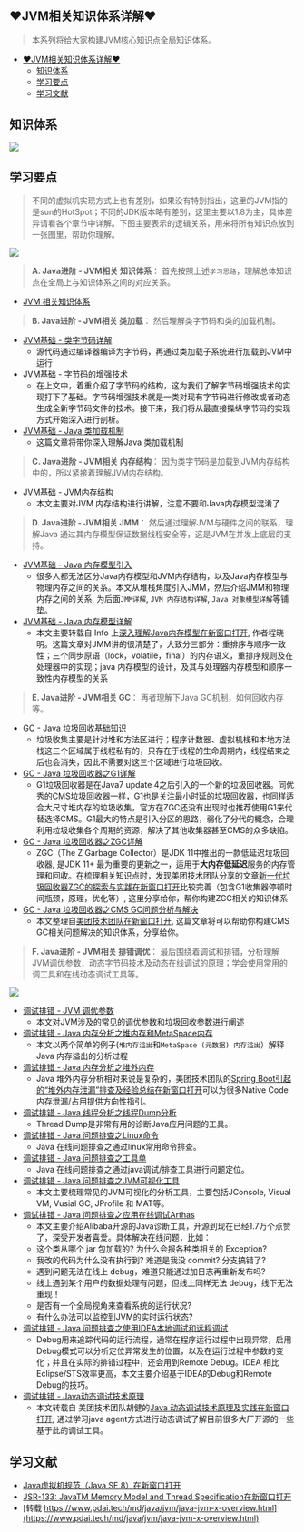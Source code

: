 ## ♥JVM相关知识体系详解♥

> 本系列将给大家构建JVM核心知识点全局知识体系。

+   [♥JVM相关知识体系详解♥](#jvm%E7%9B%B8%E5%85%B3%E7%9F%A5%E8%AF%86%E4%BD%93%E7%B3%BB%E8%AF%A6%E8%A7%A3)
    +   [知识体系](#%E7%9F%A5%E8%AF%86%E4%BD%93%E7%B3%BB)
    +   [学习要点](#%E5%AD%A6%E4%B9%A0%E8%A6%81%E7%82%B9)
    +   [学习文献](#%E5%AD%A6%E4%B9%A0%E6%96%87%E7%8C%AE)

## 知识体系

![](https://raw.githubusercontent.com/lowskylee/Pictures/main/images/jvm-overview.png)

## 学习要点

> 不同的虚拟机实现方式上也有差别，如果没有特别指出，这里的JVM指的是sun的HotSpot；不同的JDK版本略有差别，这里主要以1.8为主，具体差异请看各个章节中详解。下图主要表示的逻辑关系，用来将所有知识点放到一张图里，帮助你理解。

![](https://raw.githubusercontent.com/lowskylee/Pictures/main/images/java-jvm-overview.png)

> **A. Java进阶 - JVM相关 知识体系**： 首先按照上述`学习思路`，理解总体知识点在全局上与知识体系之间的对应关系。

+   [JVM 相关知识体系](https://www.pdai.tech/md/java/jvm/java-jvm-x-overview.html)

> **B. Java进阶 - JVM相关 类加载**： 然后理解类字节码和类的加载机制。

+   [JVM基础 - 类字节码详解](https://www.pdai.tech/md/java/jvm/java-jvm-class.html)
    +   源代码通过编译器编译为字节码，再通过类加载子系统进行加载到JVM中运行
+   [JVM基础 - 字节码的增强技术](https://www.pdai.tech/md/java/jvm/java-jvm-class-enhancer.html)
    +   在上文中，着重介绍了字节码的结构，这为我们了解字节码增强技术的实现打下了基础。字节码增强技术就是一类对现有字节码进行修改或者动态生成全新字节码文件的技术。接下来，我们将从最直接操纵字节码的实现方式开始深入进行剖析。
+   [JVM基础 - Java 类加载机制](https://www.pdai.tech/md/java/jvm/java-jvm-classload.html)
    +   这篇文章将带你深入理解Java 类加载机制

> **C. Java进阶 - JVM相关 内存结构**： 因为类字节码是加载到JVM内存结构中的，所以紧接着理解JVM内存结构。

+   [JVM基础 - JVM内存结构](https://www.pdai.tech/md/java/jvm/java-jvm-struct.html)
    +   本文主要对JVM 内存结构进行讲解，注意不要和Java内存模型混淆了

> **D. Java进阶 - JVM相关 JMM**： 然后通过理解JVM与硬件之间的联系，理解Java 通过其内存模型保证数据线程安全等，这是JVM在并发上底层的支持。

+   [JVM基础 - Java 内存模型引入](https://www.pdai.tech/md/java/jvm/java-jvm-x-introduce.html)
    +   很多人都无法区分Java内存模型和JVM内存结构，以及Java内存模型与物理内存之间的关系。本文从堆栈角度引入JMM，然后介绍JMM和物理内存之间的关系, 为后面`JMM详解`, `JVM 内存结构详解`, `Java 对象模型详解`等铺垫。
+   [JVM基础 - Java 内存模型详解](https://www.pdai.tech/md/java/jvm/java-jvm-jmm.html)
    +   本文主要转载自 Info 上[深入理解Java内存模型在新窗口打开](https://www.infoq.cn/article/java_memory_model/), 作者程晓明。这篇文章对JMM讲的很清楚了，大致分三部分：重排序与顺序一致性；三个同步原语（lock，volatile，final）的内存语义，重排序规则及在处理器中的实现；java 内存模型的设计，及其与处理器内存模型和顺序一致性内存模型的关系

> **E. Java进阶 - JVM相关 GC**： 再者理解下Java GC机制，如何回收内存等。

+   [GC - Java 垃圾回收基础知识](https://www.pdai.tech/md/java/jvm/java-jvm-gc.html)
    +   垃圾收集主要是针对堆和方法区进行；程序计数器、虚拟机栈和本地方法栈这三个区域属于线程私有的，只存在于线程的生命周期内，线程结束之后也会消失，因此不需要对这三个区域进行垃圾回收。
+   [GC - Java 垃圾回收器之G1详解](https://www.pdai.tech/md/java/jvm/java-jvm-gc-g1.html)
    +   G1垃圾回收器是在Java7 update 4之后引入的一个新的垃圾回收器。同优秀的CMS垃圾回收器一样，G1也是关注最小时延的垃圾回收器，也同样适合大尺寸堆内存的垃圾收集，官方在ZGC还没有出现时也推荐使用G1来代替选择CMS。G1最大的特点是引入分区的思路，弱化了分代的概念，合理利用垃圾收集各个周期的资源，解决了其他收集器甚至CMS的众多缺陷。
+   [GC - Java 垃圾回收器之ZGC详解](https://www.pdai.tech/md/java/jvm/java-jvm-gc-zgc.html)
    +   ZGC（The Z Garbage Collector）是JDK 11中推出的一款低延迟垃圾回收器, 是JDK 11+ 最为重要的更新之一，适用于**大内存低延迟**服务的内存管理和回收。在梳理相关知识点时，发现美团技术团队分享的文章[新一代垃圾回收器ZGC的探索与实践在新窗口打开](https://tech.meituan.com/2020/08/06/new-zgc-practice-in-meituan.html)比较完善（包含G1收集器停顿时间瓶颈，原理，优化等）, 这里分享给你，帮你构建ZGC相关的知识体系
+   [GC - Java 垃圾回收器之CMS GC问题分析与解决](https://www.pdai.tech/md/java/jvm/java-jvm-cms-gc.html)
    +   本文整理自[美团技术团队在新窗口打开](https://tech.meituan.com/2020/11/12/java-9-cms-gc.html), 这篇文章将可以帮助你构建CMS GC相关问题解决的知识体系，分享给你。

> **F. Java进阶 - JVM相关 排错调优**： 最后围绕着调试和排错，分析理解JVM调优参数，动态字节码技术及动态在线调试的原理；学会使用常用的调工具和在线动态调试工具等。

![](https://raw.githubusercontent.com/lowskylee/Pictures/main/images/java-jvm-debug.png)

+   [调试排错 - JVM 调优参数](https://www.pdai.tech/md/java/jvm/java-jvm-param.html)
    +   本文对JVM涉及的常见的调优参数和垃圾回收参数进行阐述
+   [调试排错 - Java 内存分析之堆内存和MetaSpace内存](https://www.pdai.tech/md/java/jvm/java-jvm-oom.html)
    +   本文以两个简单的例子(`堆内存溢出`和`MetaSpace (元数据) 内存溢出`）解释Java 内存溢出的分析过程
+   [调试排错 - Java 内存分析之堆外内存](https://www.pdai.tech/md/java/jvm/java-jvm-oom-offheap.html)
    +   Java 堆外内存分析相对来说是复杂的，美团技术团队的[Spring Boot引起的“堆外内存泄漏”排查及经验总结在新窗口打开](https://tech.meituan.com/2019/01/03/spring-boot-native-memory-leak.html)可以为很多Native Code内存泄漏/占用提供方向性指引。
+   [调试排错 - Java 线程分析之线程Dump分析](https://www.pdai.tech/md/java/jvm/java-jvm-thread-dump.html)
    +   Thread Dump是非常有用的诊断Java应用问题的工具。
+   [调试排错 - Java 问题排查之Linux命令](https://www.pdai.tech/md/java/jvm/java-jvm-debug-tools-linux.html)
    +   Java 在线问题排查之通过linux常用命令排查。
+   [调试排错 - Java 问题排查之工具单](https://www.pdai.tech/md/java/jvm/java-jvm-debug-tools-list.html)
    +   Java 在线问题排查之通过java调试/排查工具进行问题定位。
+   [调试排错 - Java 问题排查之JVM可视化工具](https://www.pdai.tech/md/java/jvm/java-jvm-oom-tool.html)
    +   本文主要梳理常见的JVM可视化的分析工具，主要包括JConsole, Visual VM, Vusial GC, JProfile 和 MAT等。
+   [调试排错 - Java 问题排查之应用在线调试Arthas](https://www.pdai.tech/md/java/jvm/java-jvm-agent-arthas.html)
    +   本文主要介绍Alibaba开源的Java诊断工具，开源到现在已经1.7万个点赞了，深受开发者喜爱。具体解决在线问题，比如：
    +   这个类从哪个 jar 包加载的? 为什么会报各种类相关的 Exception?
    +   我改的代码为什么没有执行到? 难道是我没 commit? 分支搞错了?
    +   遇到问题无法在线上 debug，难道只能通过加日志再重新发布吗?
    +   线上遇到某个用户的数据处理有问题，但线上同样无法 debug，线下无法重现！
    +   是否有一个全局视角来查看系统的运行状况?
    +   有什么办法可以监控到JVM的实时运行状态?
+   [调试排错 - Java 问题排查之使用IDEA本地调试和远程调试](https://www.pdai.tech/md/java/jvm/java-jvm-debug-idea.html)
    +   Debug用来追踪代码的运行流程，通常在程序运行过程中出现异常，启用Debug模式可以分析定位异常发生的位置，以及在运行过程中参数的变化；并且在实际的排错过程中，还会用到Remote Debug。IDEA 相比 Eclipse/STS效率更高，本文主要介绍基于IDEA的Debug和Remote Debug的技巧。
+   [调试排错 - Java动态调试技术原理](https://www.pdai.tech/md/java/jvm/java-jvm-agent-usage.html)
    +   本文转载自 美团技术团队胡健的[Java 动态调试技术原理及实践在新窗口打开](https://tech.meituan.com/2019/11/07/java-dynamic-debugging-technology.html), 通过学习java agent方式进行动态调试了解目前很多大厂开源的一些基于此的调试工具。

## 学习文献

+   [Java虚拟机规范（Java SE 8）在新窗口打开](https://docs.oracle.com/javase/specs/jvms/se8/html/jvms-2.html#jvms-2.5)
+   [JSR-133: JavaTM Memory Model and Thread Specification在新窗口打开](http://www.cs.umd.edu/~pugh/java/memoryModel/jsr133.pdf)
+   [转载 https://www.pdai.tech/md/java/jvm/java-jvm-x-overview.html](https://www.pdai.tech/md/java/jvm/java-jvm-x-overview.html)